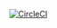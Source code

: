 [![CircleCI](https://circleci.com/gh/razzolim/impolator.svg?style=svg)](https://circleci.com/gh/razzolim/impolator?branch=initial-project-implementation)
